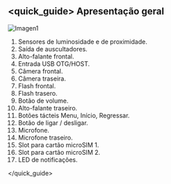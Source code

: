 ## <quick_guide> Apresentação geral

![Imagen1](http://static.energysistem.com/images/manuals/42259/543d03ce0ebbb.jpg)

1. Sensores de luminosidade e de proximidade.
2. Saída de auscultadores.
3. Alto-falante frontal.
4. Entrada USB OTG/HOST.
5. Câmera frontal.
6. Câmera traseira.
7. Flash frontal.
8. Flash trasero.
9. Botão de volume.
10. Alto-falante traseiro.
11. Botões tácteis Menu, Início, Regressar.
12. Botão de ligar / desligar.
13. Microfone.
14. Microfone traseiro.
15. Slot para cartão microSIM 1.
16. Slot para cartão microSIM 2.
17. LED de notificações.

</quick_guide>
